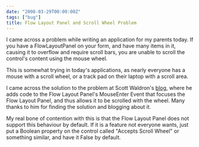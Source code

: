 ```yaml
---
date: "2008-03-29T00:00:00Z"
tags: ["bug"]
title: Flow Layout Panel and Scroll Wheel Problem
---
```


I came across a problem while writing an application for my parents today.  If you have a FlowLayoutPanel on your form, and have many items in it, causing it to overflow and require scroll bars, you are unable to scroll the control's content using the mouse wheel.

This is somewhat trying in today's applications, as nearly everyone has a mouse with a scroll wheel, or a track pad on their laptop with a scroll area.

I came across the solution to the problem at Scott Waldron's [blog][flow-layout-panel], where he adds code to the Flow Layout Panel's MouseEnter Event that focuses the Flow Layout Panel, and thus allows it to be scrolled with the wheel.  Many thanks to him for finding the solution and blogging about it.

My real bone of contention with this is that the Flow Layout Panel does not support this behaviour by default.  If it is a feature not everyone wants, just put a Boolean property on the control called "Accepts Scroll Wheel" or something similar, and have it False by default.

[flow-layout-panel]: http://www.thewayofcoding.com/2008/02/c-net-programming-tip-flowlayoutpanel.html
